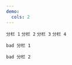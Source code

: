 ```yaml
---
demo:
  cols: 2
---
```


<!-- good ✅ -->

<code id="foo" src="./demo.jsx">分栏 1</code>
<code id="bar" src="./demo.jsx">分栏 2</code>
<code id="baz" src="./demo.jsx">分栏 3</code>
<code id="other" src="./demo.jsx">分栏 4</code>

<!-- bad ❌ -->

<code id="bad-1" src="./demo.jsx">bad 分栏 1</code>

<code id="bad-2" src="./demo.jsx">bad 分栏 2</code>
